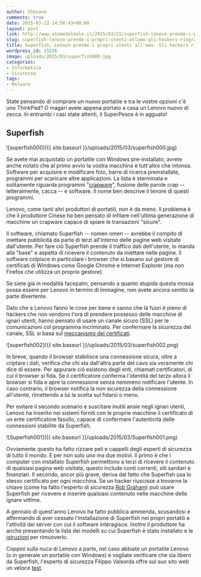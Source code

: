 ```yaml
---
author: thesave
comments: true
date: 2015-03-22 14:50:43+00:00
layout: post
link: http://www.atomodelmale.it/2015/03/22/superfish-lenovo-prende-i-propri-utenti-allamo-gli-hackers-ringraziano/
slug: superfish-lenovo-prende-i-propri-utenti-allamo-gli-hackers-ringraziano
title: Superfish, Lenovo prende i propri utenti all'amo. Gli hackers ringraziano.
wordpress_id: 15536
image: uploads/2015/03/superfish000.jpg
categories:
- Informatica
- Sicurezza
tags:
- Malware
---
```


State pensando di comprare un nuovo portatile e tra le vostre opzioni c'è uno ThinkPad? O magari avete appena portato a casa un Lenovo nuovo di zecca. In entrambi i casi state attenti, il SuperPesce è in agguato!

## Superfish

![superfish000]({{ site.baseurl }}/uploads/2015/03/superfish000.jpg)

Se avete mai acquistato un portatile con Windows pre-installato, avrete anche notato che al primo avvio la vostra macchina è tutt'altro che intonsa. Software per acquisire e modificare foto, barre di ricerca preinstallate, programmi per scaricare altre applicazioni. La lista è sterminata e solitamente riguarda programmi "[crapware](http://en.wikipedia.org/wiki/Pre-installed_software#Craplets)", fusione delle parole crap -- letteralmente, cacca -- e software. Il nome ben descrive il tenore di questi programmi.

Lenovo, come tanti altri produttori di portatili, non è da meno. Il problema è che il produttore Cinese ha ben pensato di infilare nell'ultima generazione di macchine un crapware capace di spiare le transazioni "sicure".

Il software, chiamato Superfish -- nomen omen -- avrebbe il compito di iniettare pubblicità da parte di terzi all'interno delle pagine web visitate dall'utente. Per fare ciò Superfish prende il traffico dati dell'utente, lo manda alla "base" e aspetta di ricevere il contenuto da iniettare nelle pagine. Il software colpisce in particolare i browser che si basano sul gestore di certificati di Windows come Google Chrome e Internet Explorer (ma non Firefox che utilizza un proprio gestore).

Se siete già in modalità facepalm, pensando a quanto stupida questa mossa possa essere per Lenovo in termini di immagine, non avete ancora sentito la parte divertente.

Dato che a Lenovo fanno le cose per bene e sanno che là fuori è pieno di hackers che non vendono l'ora di prendere possesso delle macchine di ignari utenti, hanno pensato di usare un canale sicuro (SSL) per le comunicazioni col programma incriminato. Per confermare la sicurezza del canale, SSL si basa sul [meccanismo dei certificati](http://it.wikipedia.org/wiki/Certificato_digitale).

![superfish002]({{ site.baseurl }}/uploads/2015/03/superfish002.png)

In breve, quando il browser stabilisce una connessione sicura, oltre a criptare i dati, verifica che chi sta dall'altra parte del cavo sia veramente chi dice di essere. Per appurare ciò esistono degli enti, chiamati certificatori, di cui il browser si fida. Se il certificatore conferma l'identità del terzo allora il browser si fida e apre la connessione senza nemmeno notificare l'utente. In caso contrario, il browser notifica la non sicurezza della connessione all'utente, rimettendo a lui la scelta sul fidarsi o meno.

Per evitare il secondo scenario e suscitare inutili ansie negli ignari utenti, Lenovo ha inserito nei sistemi forniti con le proprie macchine il certificato di un ente certificatore fasullo, capace di confermare l'autenticità delle connessioni stabilite da Superfish.

![Superfish001]({{ site.baseurl }}/uploads/2015/03/Superfish001.png)

Ovviamente questo ha fatto rizzare peli e cappelli degli esperti di sicurezza di tutto il mondo. E per non solo uno ma due motivi. Il primo è che i computer con installato Superfish permettono a terzi di ricevere il contenuto di qualsiasi pagina web visitata, questo include conti correnti, siti sanitari e finanziari. Il secondo, ancor più grave, deriva dal fatto che Superfish usa lo stesso certificato per ogni macchina. Se un hacker riuscisse a trovarne la chiave (come ha fatto l'esperto di sicurezza [Rob Graham](http://blog.erratasec.com/2015/02/some-notes-on-superfish.html#.VOYiNsa-ywl)) può usare Superfish per ricevere e inserire qualsiasi contenuto nelle macchine delle ignare vittime.

A gennaio di quest'anno Lenovo ha fatto pubblica ammenda, scusandosi e affermando di aver cessato l'installazione di Superfish nei propri portatili e l'attività dei server con cui il software interagisce. Inoltre il produttore ha anche presentando la lista dei modelli su cui Superfish è stato installato e le [istruzioni](http://news.lenovo.com/article_display.cfm?article_id=1929) per rimuoverlo.

Coppini sulla nuca di Lenovo a parte, nel caso abbiate un portatile Lenovo (o in generale un portatile con Windows) e vogliate verificare che sia libero da Superfish, l'esperto di sicurezza Filippo Valsorda offre sul suo sito web un veloce [test](https://filippo.io/Badfish/).
